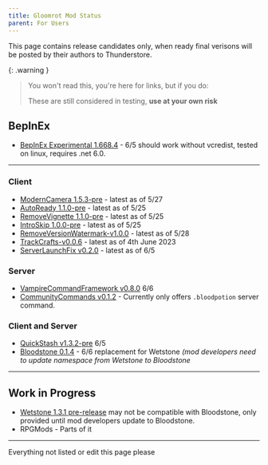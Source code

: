 ```yaml
---
title: Gloomrot Mod Status
parent: For Users
---
```


This page contains release candidates only, when ready final verisons will be posted by their authors to Thunderstore.

{: .warning }
> You won't read this, you're here for links, but if you do:
>
> These are still considered in testing, **use at your own risk**

## BepInEx
- [BepInEx Experimental 1.668.4](https://github.com/decaprime/VRising-Modding/releases/tag/1.668.4) - 6/5 should work without vcredist, tested on linux, requires .net 6.0.

---

### Client
- [ModernCamera 1.5.3-pre](https://github.com/v-rising/ModernCamera/releases/tag/ModernCamera-v1.5.3-pre) - latest as of 5/27
- [AutoReady 1.1.0-pre](https://github.com/iZastic/vrising-autoready/releases/tag/AutoReady-v1.1.0-pre) - latest as of 5/25
- [RemoveVignette 1.1.0-pre](https://github.com/iZastic/vrising-removevignette/releases/tag/RemoveVignette-v1.1.0-pre) - latest as of 5/25
- [IntroSkip 1.0.0-pre](https://github.com/iZastic/vrising-introskip/releases/tag/IntroSkip-v1.0.0-pre) - latest as of 5/25
- [RemoveVersionWatermark-v1.0.0](https://github.com/NodusCursorius/VRising-RemoveVersionWatermark/releases/tag/RemoveVersionWatermark-v1.0.0) - latest as of 5/28
- [TrackCrafts-v0.0.6](https://github.com/p1xel8ted/TrackCrafts/releases/tag/0.0.6) - latest as of 4th June 2023
- [ServerLaunchFix v0.2.0](https://github.com/MythicManiac/VRising/releases/tag/v0.2.0) - latest as of 6/5

### Server
- [VampireCommandFramework v0.8.0](https://github.com/decaprime/VampireCommandFramework/releases/tag/v0.8.0) 6/6
- [CommunityCommands v0.1.2](https://github.com/decaprime/CommunityCommands/releases/tag/v0.1.2) - Currently only offers `.bloodpotion` server command.

### Client and Server
- [QuickStash v1.3.2-pre](https://github.com/iZastic/QuickStash/releases/tag/QuickStash-v1.3.2-pre) 6/5
- [Bloodstone 0.1.4](https://github.com/decaprime/Bloodstone/releases/tag/v0.1.4) - 6/6 replacement for Wetstone _(mod developers need to update namespace from Wetstone to Bloodstone_

---

## Work in Progress
- [Wetstone 1.3.1 pre-release](https://github.com/iZastic/Wetstone/releases/tag/Wetstone-v1.3.1-pre) may not be compatible with Bloodstone, only provided until mod developers update to Bloodstone.
- RPGMods - Parts of it

---

Everything not listed or edit this page please
